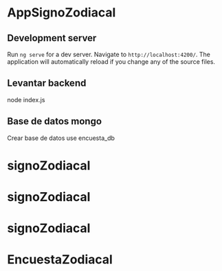 # AppSignoZodiacal

## Development server

Run `ng serve` for a dev server. Navigate to `http://localhost:4200/`. The application will automatically reload if you change any of the source files.

## Levantar backend 
node index.js

## Base de datos mongo
Crear base de datos 
use encuesta_db
# signoZodiacal
# signoZodiacal
# signoZodiacal
# EncuestaZodiacal
